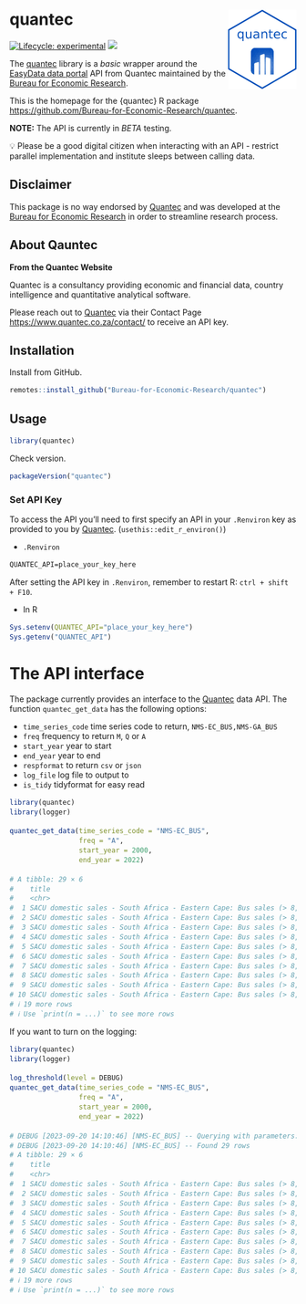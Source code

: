 
# quantec <img src="man/figures/logo.png" align="right" alt="" width="120" />

[![Lifecycle:
experimental](https://img.shields.io/badge/lifecycle-experimental-orange.svg)](https://www.tidyverse.org/lifecycle/#experimental)
[![](https://img.shields.io/github/last-commit/Bureau-for-Economic-Research/quantec.svg)](https://github.com/Bureau-for-Economic-Research/quantec/commits/develop)

The [quantec](https://github.com/Bureau-for-Economic-Research/quantec)
library is a *basic* wrapper around the [EasyData data
portal](https://www.easydata.co.za/) API from Quantec maintained by the
[Bureau for Economic Research](https://www.ber.ac.za/home/).

This is the homepage for the {quantec} R package
<https://github.com/Bureau-for-Economic-Research/quantec>.

**NOTE:** The API is currently in *BETA* testing.

💡 Please be a good digital citizen when interacting with an API -
restrict parallel implementation and institute sleeps between calling
data.

## Disclaimer

This package is no way endorsed by
[Quantec](https://www.easydata.co.za/) and was developed at the [Bureau
for Economic Research](https://www.ber.ac.za/home/) in order to
streamline research process.

## About Qauntec

**From the Quantec Website**

Quantec is a consultancy providing economic and financial data, country
intelligence and quantitative analytical software.

Please reach out to [Quantec](https://www.easydata.co.za/) via their
Contact Page <https://www.quantec.co.za/contact/> to receive an API key.

## Installation

Install from GitHub.

``` r
remotes::install_github("Bureau-for-Economic-Research/quantec")
```

## Usage

``` r
library(quantec)
```

Check version.

``` r
packageVersion("quantec")
```

### Set API Key

To access the API you’ll need to first specify an API in your
`.Renviron` key as provided to you by
[Quantec](https://www.easydata.co.za/). (`usethis::edit_r_environ()`)

- `.Renviron`

``` txt
QUANTEC_API=place_your_key_here
```

After setting the API key in `.Renviron`, remember to restart R:
`ctrl + shift + F10`.

- In R

``` r
Sys.setenv(QUANTEC_API="place_your_key_here")
Sys.getenv("QUANTEC_API")
```

# The API interface

The package currently provides an interface to the
[Quantec](https://www.easydata.co.za/) data API. The function
`quantec_get_data` has the following options:

- `time_series_code` time series code to return, `NMS-EC_BUS,NMS-GA_BUS`
- `freq` frequency to return `M`, `Q` or `A`
- `start_year` year to start
- `end_year` year to end
- `respformat` to return `csv` or `json`
- `log_file` log file to output to
- `is_tidy` tidyformat for easy read

``` r
library(quantec)
library(logger)

quantec_get_data(time_series_code = "NMS-EC_BUS", 
                 freq = "A", 
                 start_year = 2000, 
                 end_year = 2022)

# A tibble: 29 × 6                                                                                                                                                                                                    
#    title                                                                    unit                           source code           date       value
#    <chr>                                                                    <chr>                          <chr>  <chr>          <date>     <dbl>
#  1 SACU domestic sales - South Africa - Eastern Cape: Bus sales (> 8,500kg) Number (Sum of Monthly Values) NAAMSA NMS-EC_BUS-SAN 1994-12-31    10
#  2 SACU domestic sales - South Africa - Eastern Cape: Bus sales (> 8,500kg) Number (Sum of Monthly Values) NAAMSA NMS-EC_BUS-SAN 1995-12-31     7
#  3 SACU domestic sales - South Africa - Eastern Cape: Bus sales (> 8,500kg) Number (Sum of Monthly Values) NAAMSA NMS-EC_BUS-SAN 1996-12-31    28
#  4 SACU domestic sales - South Africa - Eastern Cape: Bus sales (> 8,500kg) Number (Sum of Monthly Values) NAAMSA NMS-EC_BUS-SAN 1997-12-31    70
#  5 SACU domestic sales - South Africa - Eastern Cape: Bus sales (> 8,500kg) Number (Sum of Monthly Values) NAAMSA NMS-EC_BUS-SAN 1998-12-31     7
#  6 SACU domestic sales - South Africa - Eastern Cape: Bus sales (> 8,500kg) Number (Sum of Monthly Values) NAAMSA NMS-EC_BUS-SAN 1999-12-31     3
#  7 SACU domestic sales - South Africa - Eastern Cape: Bus sales (> 8,500kg) Number (Sum of Monthly Values) NAAMSA NMS-EC_BUS-SAN 2000-12-31     6
#  8 SACU domestic sales - South Africa - Eastern Cape: Bus sales (> 8,500kg) Number (Sum of Monthly Values) NAAMSA NMS-EC_BUS-SAN 2001-12-31    25
#  9 SACU domestic sales - South Africa - Eastern Cape: Bus sales (> 8,500kg) Number (Sum of Monthly Values) NAAMSA NMS-EC_BUS-SAN 2002-12-31    53
# 10 SACU domestic sales - South Africa - Eastern Cape: Bus sales (> 8,500kg) Number (Sum of Monthly Values) NAAMSA NMS-EC_BUS-SAN 2003-12-31    17
# ℹ 19 more rows
# ℹ Use `print(n = ...)` to see more rows
```

If you want to turn on the logging:

``` r
library(quantec)
library(logger)

log_threshold(level = DEBUG)
quantec_get_data(time_series_code = "NMS-EC_BUS", 
                 freq = "A", 
                 start_year = 2000, 
                 end_year = 2022)

# DEBUG [2023-09-20 14:10:46] [NMS-EC_BUS] -- Querying with parameters: # [{"timeSeriesCodes":["NMS-EC_BUS"],"respFormat":["csv"],"freqs":["A"],"startYear":[2000],"endYear":[2022],"isTidy":[true]}]
# DEBUG [2023-09-20 14:10:46] [NMS-EC_BUS] -- Found 29 rows                                                                                                                                                            
# A tibble: 29 × 6
#    title                                                                    unit                           source code           date       value
#    <chr>                                                                    <chr>                          <chr>  <chr>          <date>     <dbl>
#  1 SACU domestic sales - South Africa - Eastern Cape: Bus sales (> 8,500kg) Number (Sum of Monthly Values) NAAMSA NMS-EC_BUS-SAN 1994-12-31    10
#  2 SACU domestic sales - South Africa - Eastern Cape: Bus sales (> 8,500kg) Number (Sum of Monthly Values) NAAMSA NMS-EC_BUS-SAN 1995-12-31     7
#  3 SACU domestic sales - South Africa - Eastern Cape: Bus sales (> 8,500kg) Number (Sum of Monthly Values) NAAMSA NMS-EC_BUS-SAN 1996-12-31    28
#  4 SACU domestic sales - South Africa - Eastern Cape: Bus sales (> 8,500kg) Number (Sum of Monthly Values) NAAMSA NMS-EC_BUS-SAN 1997-12-31    70
#  5 SACU domestic sales - South Africa - Eastern Cape: Bus sales (> 8,500kg) Number (Sum of Monthly Values) NAAMSA NMS-EC_BUS-SAN 1998-12-31     7
#  6 SACU domestic sales - South Africa - Eastern Cape: Bus sales (> 8,500kg) Number (Sum of Monthly Values) NAAMSA NMS-EC_BUS-SAN 1999-12-31     3
#  7 SACU domestic sales - South Africa - Eastern Cape: Bus sales (> 8,500kg) Number (Sum of Monthly Values) NAAMSA NMS-EC_BUS-SAN 2000-12-31     6
#  8 SACU domestic sales - South Africa - Eastern Cape: Bus sales (> 8,500kg) Number (Sum of Monthly Values) NAAMSA NMS-EC_BUS-SAN 2001-12-31    25
#  9 SACU domestic sales - South Africa - Eastern Cape: Bus sales (> 8,500kg) Number (Sum of Monthly Values) NAAMSA NMS-EC_BUS-SAN 2002-12-31    53
# 10 SACU domestic sales - South Africa - Eastern Cape: Bus sales (> 8,500kg) Number (Sum of Monthly Values) NAAMSA NMS-EC_BUS-SAN 2003-12-31    17
# ℹ 19 more rows
# ℹ Use `print(n = ...)` to see more rows
```
